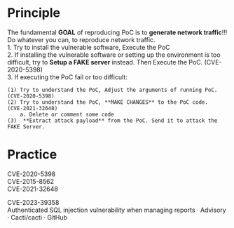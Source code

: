 # Principle
The fundamental **GOAL** of reproducing PoC is to **generate network traffic**!!! Do whatever you can, to reproduce network traffic.  \
	1. Try to install the vulnerable software,  Execute the PoC                                                                    \
	2. If installing the vulnerable software or setting up the environment is too difficult,  try to **Setup a FAKE server** instead.  Then Execute the PoC. (CVE-2020-5398)       \
	3. If executing the PoC fail or too difficult:                                                              
 
	(1) Try to understand the PoC, Adjust the arguments of running PoC.  (CVE-2020-5398)        
	(2) Try to understand the PoC, **MAKE CHANGES** to the PoC code.  (CVE-2021-32648)                      
		a. Delete or comment some code   
	(3)  **Extract attack payload** from the PoC. Send it to attack the FAKE Server.                            


# Practice
CVE-2020-5398                    \
CVE-2015-8562                    \
CVE-2021-32648                   


CVE-2023-39358                   \
Authenticated SQL injection vulnerability when managing reports · Advisory · Cacti/cacti · GitHub
